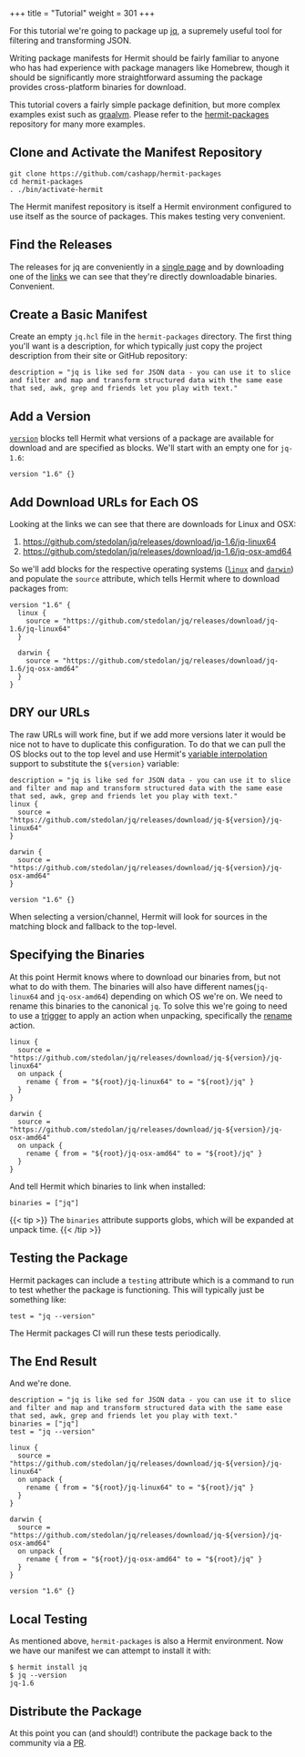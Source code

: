 +++
title = "Tutorial"
weight = 301
+++

For this tutorial we're going to package up [jq](https://stedolan.github.io/jq), 
a supremely useful tool for filtering and transforming JSON.

Writing package manifests for Hermit should be fairly familiar to anyone who
has had experience with package managers like Homebrew, though it should be
significantly more straightforward assuming the package provides
cross-platform binaries for download.

This tutorial covers a fairly simple package definition, but more complex
examples exist such as [graalvm](https://github.com/cashapp/hermit-packages/blob/master/graalvm.hcl). Please refer to the
[hermit-packages](https://github.com/cashapp/hermit-packages) repository for
many more examples.

## Clone and Activate the Manifest Repository

```text
git clone https://github.com/cashapp/hermit-packages
cd hermit-packages
. ./bin/activate-hermit
```

The Hermit manifest repository is itself a Hermit environment configured to
use itself as the source of packages. This makes testing very convenient.

## Find the Releases

The releases for jq are conveniently in a [single page](https://stedolan.github.io/jq/download/)
and by downloading one of the [links](https://github.com/stedolan/jq/releases/download/jq-1.6/jq-linux64)
we can see that they're directly downloadable binaries. Convenient.

## Create a Basic Manifest

Create an empty `jq.hcl` file in the `hermit-packages` directory. The first
thing you'll want is a description, for which typically just copy the project
description from their site or GitHub repository:

```hcl
description = "jq is like sed for JSON data - you can use it to slice and filter and map and transform structured data with the same ease that sed, awk, grep and friends let you play with text."
```

## Add a Version

[`version`](../schema/version) blocks tell Hermit what versions of a package
are available for download and are specified as blocks. We'll start with an
empty one for `jq-1.6`:

```hcl
version "1.6" {}
```

## Add Download URLs for Each OS

Looking at the links we can see that there are downloads for Linux and OSX:

1. https://github.com/stedolan/jq/releases/download/jq-1.6/jq-linux64
2. https://github.com/stedolan/jq/releases/download/jq-1.6/jq-osx-amd64

So we'll add blocks for the respective operating systems ([`linux`](../schema/linux) and [`darwin`](../schema/darwin)) and populate the
`source` attribute, which tells Hermit where to download packages from:

```hcl
version "1.6" {
  linux {
    source = "https://github.com/stedolan/jq/releases/download/jq-1.6/jq-linux64"
  }

  darwin {
    source = "https://github.com/stedolan/jq/releases/download/jq-1.6/jq-osx-amd64"
  }
}
```

## DRY our URLs

The raw URLs will work fine, but if we add more versions later it would be
nice not to have to duplicate this configuration. To do that we can pull the
OS blocks out to the top level and use Hermit's
[variable interpolation](../reference/#variable-interpolation)
support to substitute the `${version}` variable:

```hcl
description = "jq is like sed for JSON data - you can use it to slice and filter and map and transform structured data with the same ease that sed, awk, grep and friends let you play with text."
linux {
  source = "https://github.com/stedolan/jq/releases/download/jq-${version}/jq-linux64"
}

darwin {
  source = "https://github.com/stedolan/jq/releases/download/jq-${version}/jq-osx-amd64"
}

version "1.6" {}
```

When selecting a version/channel, Hermit will look for sources in the matching
block and fallback to the top-level.

## Specifying the Binaries

At this point Hermit knows where to download our binaries from, but not what
to do with them. The binaries will also have different names(`jq-linux64` and
`jq-osx-amd64`) depending on which OS we're on. We need to rename this
binaries to the canonical `jq`. To solve this we're going to need to use a
[trigger](../schema/on) to apply an action when unpacking, specifically the 
[rename](../schema/) action.

```hcl
linux {
  source = "https://github.com/stedolan/jq/releases/download/jq-${version}/jq-linux64"
  on unpack {
    rename { from = "${root}/jq-linux64" to = "${root}/jq" }
  }
}

darwin {
  source = "https://github.com/stedolan/jq/releases/download/jq-${version}/jq-osx-amd64"
  on unpack {
    rename { from = "${root}/jq-osx-amd64" to = "${root}/jq" }
  }
}
```

And tell Hermit which binaries to link when installed:

```hcl
binaries = ["jq"]
```

{{< tip >}}
The `binaries` attribute supports globs, which will be expanded at unpack time.
{{< /tip >}}

## Testing the Package

Hermit packages can include a `testing` attribute which is a command to run to
test whether the package is functioning. This will typically just be
something like:

```hcl
test = "jq --version"
```

The Hermit packages CI will run these tests periodically.

## The End Result

And we're done.

```hcl
description = "jq is like sed for JSON data - you can use it to slice and filter and map and transform structured data with the same ease that sed, awk, grep and friends let you play with text."
binaries = ["jq"]
test = "jq --version"

linux {
  source = "https://github.com/stedolan/jq/releases/download/jq-${version}/jq-linux64"
  on unpack {
    rename { from = "${root}/jq-linux64" to = "${root}/jq" }
  }
}

darwin {
  source = "https://github.com/stedolan/jq/releases/download/jq-${version}/jq-osx-amd64"
  on unpack {
    rename { from = "${root}/jq-osx-amd64" to = "${root}/jq" }
  }
}

version "1.6" {}
```

## Local Testing

As mentioned above, `hermit-packages` is also a Hermit environment. Now we
have our manifest we can attempt to install it with:

```text
$ hermit install jq
$ jq --version
jq-1.6
```

## Distribute the Package

At this point you can (and should!) contribute the package back to the
community via a [PR](https://github.com/cashapp/hermit/pulls).